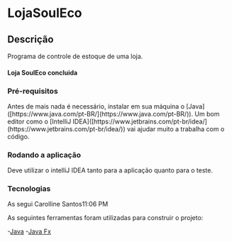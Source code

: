 # LojaSoulEco

## Descrição
<p aligh="center"> Programa de controle de estoque de uma loja. </p> 

<h4 aligh="center">
  Loja SoulEco concluida
</h4>

### Pré-requisitos

<p aligh="center"> Antes de mais nada é necessário, instalar em sua máquina o [Java]([https://www.java.com/pt-BR/](https://www.java.com/pt-BR/)). Um bom editor como o [IntelliJ IDEA]([https://www.jetbrains.com/pt-br/idea/](https://www.jetbrains.com/pt-br/idea/)) vai ajudar muito a trabalha com o código. </p>

### Rodando a aplicação 

 <p aligh="center">Deve utilizar o intelliJ IDEA tanto para a aplicação quanto para o teste. </p>

### Tecnologias

<p aligh="center"> As segui
Carolline Santos11:06 PM
<p aligh="center"> As seguintes ferramentas foram utilizadas para construir o projeto: </p>

 -[Java]([https://www.java.com/pt-BR/](https://www.java.com/pt-BR/))
 -[Java Fx]([https://openjfx.io/](https://openjfx.io/))
